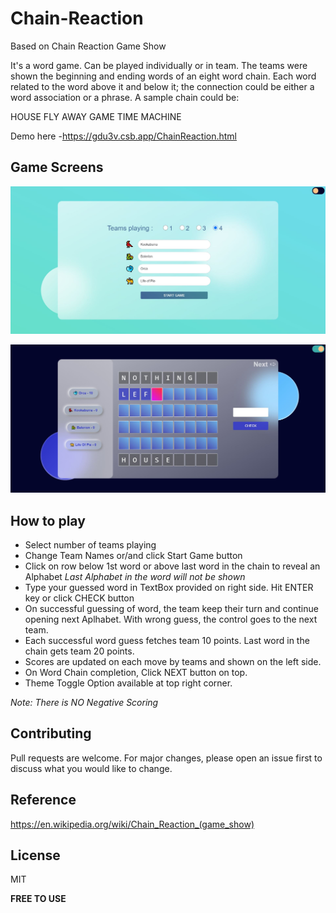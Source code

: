 # Chain-Reaction
Based on Chain Reaction Game Show

It's a word game. Can be played individually or in team. The teams were shown the beginning and ending words of an eight word chain. Each word related to the word above it and below it; the connection could be either a word association or a phrase. A sample chain could be:

HOUSE
FLY
AWAY
GAME
TIME
MACHINE

Demo here -https://gdu3v.csb.app/ChainReaction.html

## Game Screens
![Select Team and add team names](https://github.com/kumarodian/Chain-Reaction/blob/master/images/updatedThemeGreen1.JPG)

![Select Team and add team names](https://github.com/kumarodian/Chain-Reaction/blob/master/images/updatedThemeBlue2.JPG)

## How to play
- Select number of teams playing
- Change Team Names or/and click Start Game button
- Click on row below 1st word or above last word in the chain to reveal an Alphabet *Last Alphabet in the word will not be shown*
- Type your guessed word in TextBox provided on right side. Hit ENTER key or click CHECK button
- On successful guessing of word, the team keep their turn and continue opening next Aplhabet. With wrong guess, the control goes to the next team.
- Each successful word guess fetches team 10 points. Last word in the chain gets team 20 points.
- Scores are updated on each move by teams and shown on the left side.
- On Word Chain completion, Click NEXT button on top.
- Theme Toggle Option available at top right corner.

*Note: There is NO Negative Scoring*

## Contributing
Pull requests are welcome. For major changes, please open an issue first to discuss what you would like to change.

## Reference
https://en.wikipedia.org/wiki/Chain_Reaction_(game_show)

## License

MIT

**FREE TO USE**
